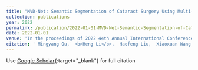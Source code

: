 ```yaml
---
title: "MVD-Net: Semantic Segmentation of Cataract Surgery Using Multi-View Learning"
collection: publications
year: 2022
permalink: /publication/2022-01-01-MVD-Net-Semantic-Segmentation-of-Cataract-Surgery-Using-Multi-View-Learning
date: 2022-01-01
venue: 'In the proceedings of 2022 44th Annual International Conference of the IEEE Engineering in Medicine &amp; Biology Society (EMBC)'
citation: ' Mingyang Ou,  <b>Heng Li</b>,  Haofeng Liu,  Xiaoxuan Wang,  Chenlang Yi,  Luoying Hao,  Yan Hu,  Jiang Liu, &quot;MVD-Net: Semantic Segmentation of Cataract Surgery Using Multi-View Learning.&quot; In the proceedings of 2022 44th Annual International Conference of the IEEE Engineering in Medicine &amp;amp; Biology Society (EMBC), 2022.'
---
```

Use [Google Scholar](https://scholar.google.com/scholar?q=MVD+Net:+Semantic+Segmentation+of+Cataract+Surgery+Using+Multi+View+Learning){:target="_blank"} for full citation